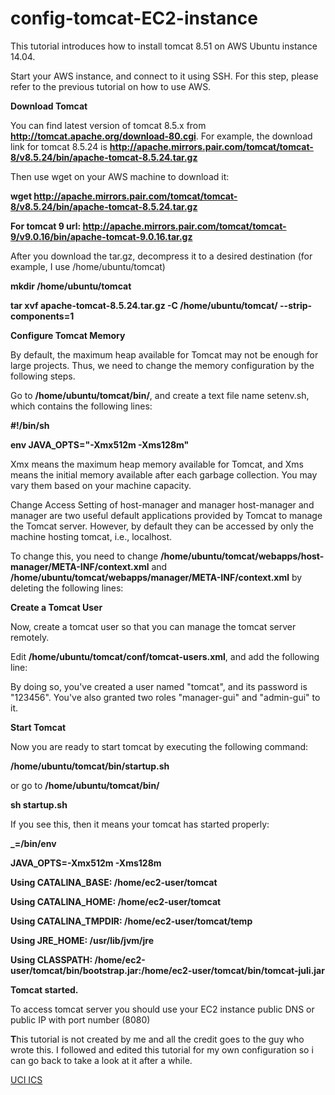 # config-tomcat-EC2-instance

This tutorial introduces how to install tomcat 8.51 on AWS Ubuntu instance 14.04.

Start your AWS instance, and connect to it using SSH.
For this step, please refer to the previous tutorial on how to use AWS.

**Download Tomcat**

You can find latest version of tomcat 8.5.x from **http://tomcat.apache.org/download-80.cgi**. For example, the download link for tomcat 8.5.24 is 
**http://apache.mirrors.pair.com/tomcat/tomcat-8/v8.5.24/bin/apache-tomcat-8.5.24.tar.gz**

Then use wget on your AWS machine to download it:

**wget http://apache.mirrors.pair.com/tomcat/tomcat-8/v8.5.24/bin/apache-tomcat-8.5.24.tar.gz**

**For tomcat 9 url: http://apache.mirrors.pair.com/tomcat/tomcat-9/v9.0.16/bin/apache-tomcat-9.0.16.tar.gz**


After you download the tar.gz, decompress it to a desired destination (for example, I use /home/ubuntu/tomcat)


**mkdir /home/ubuntu/tomcat**

**tar xvf apache-tomcat-8.5.24.tar.gz -C /home/ubuntu/tomcat/ --strip-components=1**


**Configure Tomcat Memory**

By default, the maximum heap available for Tomcat may not be enough for large projects. Thus, we need to change the memory configuration by the following steps.

Go to **/home/ubuntu/tomcat/bin/**, and create a text file name setenv.sh, which contains the following lines:

**#!/bin/sh**

**env JAVA_OPTS="-Xmx512m -Xms128m"**

Xmx means the maximum heap memory available for Tomcat, and Xms means the initial memory available after each garbage collection. You may vary them based on your machine capacity.

Change Access Setting of host-manager and manager
host-manager and manager are two useful default applications provided by Tomcat to manage the Tomcat server. However, by default they can be accessed by only the machine hosting tomcat, i.e., localhost.

To change this, you need to change **/home/ubuntu/tomcat/webapps/host-manager/META-INF/context.xml** and **/home/ubuntu/tomcat/webapps/manager/META-INF/context.xml** by deleting the following lines:

**<Valve className="org.apache.catalina.valves.RemoteAddrValve" allow="127\.\d+\.\d+\.\d+|::1|0:0:0:0:0:0:0:1" />**
      
**Create a Tomcat User**

Now, create a tomcat user so that you can manage the tomcat server remotely.

Edit **/home/ubuntu/tomcat/conf/tomcat-users.xml**, and add the following line:

**<user username="tomcat" password="123456" roles="manager-gui,admin-gui"/>**


By doing so, you've created a user named "tomcat", and its password is "123456". You've also granted two roles "manager-gui" and "admin-gui" to it.

**Start Tomcat**

Now you are ready to start tomcat by executing the following command:

**/home/ubuntu/tomcat/bin/startup.sh**

or go to **/home/ubuntu/tomcat/bin/**

**sh startup.sh**


If you see this, then it means your tomcat has started properly:

**_=/bin/env**

**JAVA_OPTS=-Xmx512m -Xms128m**

**Using CATALINA_BASE:   /home/ec2-user/tomcat**

**Using CATALINA_HOME:   /home/ec2-user/tomcat**

**Using CATALINA_TMPDIR: /home/ec2-user/tomcat/temp**

**Using JRE_HOME:        /usr/lib/jvm/jre**

**Using CLASSPATH:       /home/ec2-user/tomcat/bin/bootstrap.jar:/home/ec2-user/tomcat/bin/tomcat-juli.jar**

**Tomcat started.**

To access tomcat server you should use your EC2 instance public DNS or public IP with port number (8080)

**T**his tutorial is not created by me and all the credit goes to the guy who wrote this. I followed and edited this tutorial 
for my own configuration so i can go back to take a look at it after a while.

[UCI ICS](https://grape.ics.uci.edu/wiki/public/wiki/cs122b-2017-winter-project1-install-tomcat-on-aws#no1)

